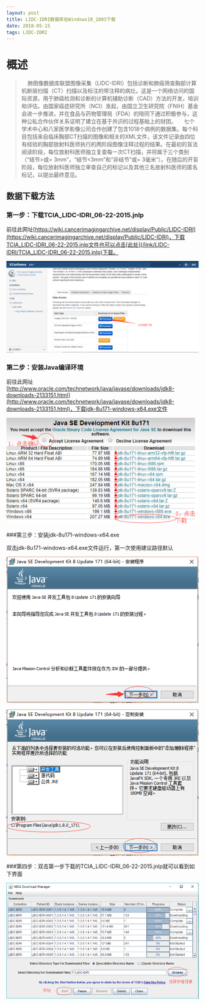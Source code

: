 ```yaml
---
layout: post
title: LIDC-IDRI数据库在Windows10_1803下载
date: 2018-05-15 
tags: LIDC-IDRI  
---
```


# 概述

>&nbsp;&nbsp;&nbsp;&nbsp;肺图像数据库联盟图像采集（LIDC-IDRI）包括诊断和肺癌筛查胸部计算机断层扫描（CT）扫描以及标注的带注释的病灶。这是一个网络访问的国际资源，用于肺癌检测和诊断的计算机辅助诊断（CAD）方法的开发，培训和评估。由国家癌症研究所（NCI）发起，由国立卫生研究院（FNIH）基金会进一步推进，并在食品与药物管理局（FDA）的陪同下通过积极参与，这种公私合作伙伴关系证明了建立在基于共识的过程基础上的财团。
&nbsp;&nbsp;&nbsp;&nbsp;七个学术中心和八家医学影像公司合作创建了包含1018个病例的数据集。每个科目包括来自临床胸部CT扫描的图像和相关的XML文件，该文件记录由四位有经验的胸部放射科医师执行的两阶段图像注释过程的结果。在最初的盲法阅读阶段，每位放射科医师独立复查每一次CT扫描，并将属于三个类别（“结节>或= 3mm”，“结节<3mm”和“非结节”或= 3毫米“）。在随后的开盲阶段，每位放射科医师独立审查自己的标记以及其他三名放射科医师的匿名标记，以提出最终意见。

## 数据下载方法
### 第一步：下载TCIA_LIDC-IDRI_06-22-2015.jnlp

前往此网址[https://wiki.cancerimagingarchive.net/display/Public/LIDC-IDRI](https://wiki.cancerimagingarchive.net/display/Public/LIDC-IDRI)，下载TCIA_LIDC-IDRI_06-22-2015.jnlp文件也可以点击[此处](/link/LIDC-IDRI/TCIA_LIDC-IDRI_06-22-2015.jnlp)下载。

![](/images/posts/LIDC-IDRI/LIDC-IDRI_1.png)

### 第二步：安装Java编译环境

前往此网址[http://www.oracle.com/technetwork/java/javase/downloads/jdk8-downloads-2133151.html](http://www.oracle.com/technetwork/java/javase/downloads/jdk8-downloads-2133151.html)，下载jdk-8u171-windows-x64.exe文件

![](/images/posts/LIDC-IDRI/LIDC-IDRI_3.png)

###第三步：安装jdk-8u171-windows-x64.exe

双击jdk-8u171-windows-x64.exe文件运行，第一次使用建议路径默认

![](/images/posts/LIDC-IDRI/LIDC-IDRI_4.png)

![](/images/posts/LIDC-IDRI/LIDC-IDRI_5.png)

###第四步：双击第一步下载的TCIA_LIDC-IDRI_06-22-2015.jnlp就可以看到如下界面

![](/images/posts/LIDC-IDRI/LIDC-IDRI_2.png)